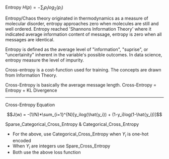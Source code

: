 Entropy $H(p)=-\sum_{i}p_ilog_2(p_i)$

Entropy/Chaos theory originated in thermodynamics as a measure of molecular disorder, entropy approaches zero when molecules are still and well ordered. Entropy reached 'Shannons Information Theory' where it indicated average information content of message, entropy is zero when all messages are identical.

Entropy is defined as the average level of "information", "suprise", or "uncertainity" inherent in the variable's possible outcomes. In data science, entropy measure the level of impurity.

Cross-entropy is a cost-function used for training. The concepts are drawn from Information Theory.

Cross-Entropy is basically the average message length. Cross-Entropy = Entropy + KL Divergence

---

Cross-Entropy Equation

$$J(w) = -(1/N)*\sum_{i=1}^{N}[y_ilog(\hat{y_i}) + (1-y_i)log(1-\hat{y_i})]$$

Sparse_Categorical_Cross_Entropy & Categorical_Cross_Entropy

- For the above, use Categorical_Cross_Entropy when $Y_i$ is one-hot encoded
- When $Y_i$ are integers use Spare_Cross_Entropy
- Both use the above loss function